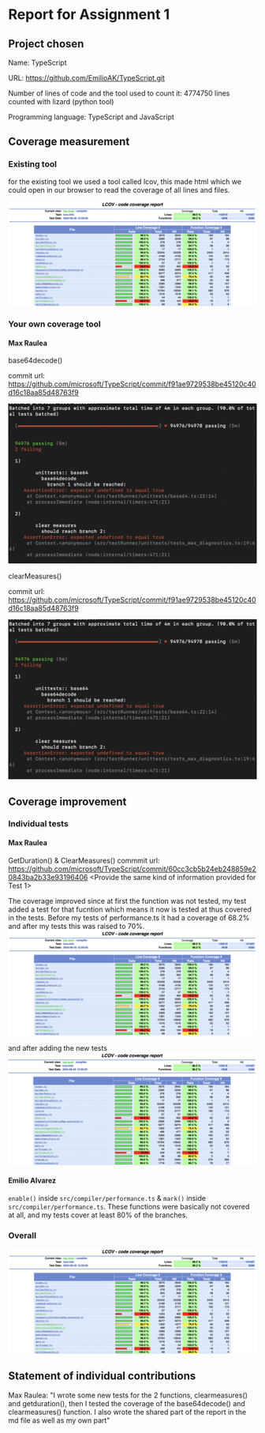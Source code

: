 # Report for Assignment 1

## Project chosen

Name: TypeScript

URL: https://github.com/EmilioAK/TypeScript.git

Number of lines of code and the tool used to count it:  4774750 lines counted with lizard (python tool)

Programming language: TypeScript and JavaScript

## Coverage measurement

### Existing tool

<Inform the name of the existing tool that was executed and how it was executed>

for the existing tool we used a tool called lcov, this made html which we could open in our browser to read the coverage of all lines and files.

![image](max_coverage_before.png)

### Your own coverage tool

<The following is supposed to be repeated for each group member>

#### Max Raulea

base64decode()

commit url: https://github.com/microsoft/TypeScript/commit/f91ae9729538be45120c40d16c18aa85d48763f9

![image](coverage_info_max.png)

clearMeasures()

commit url: https://github.com/microsoft/TypeScript/commit/f91ae9729538be45120c40d16c18aa85d48763f9

![image](coverage_info_max.png)

## Coverage improvement

### Individual tests

<The following is supposed to be repeated for each group member>

#### Max Raulea

GetDuration()
&
ClearMeasures()
commmit url: https://github.com/microsoft/TypeScript/commit/60cc3cb5b24eb248859e20843ba2b33e93196406
<Provide the same kind of information provided for Test 1>

The coverage improved since at first the function was not tested, my test added a test for that fucntion which means it now is tested at thus covered in the tests. Before my tests of performance.ts it had a coverage of 68.2% and after my tests this was raised to 70%.
![image](max_coverage_before.png)

and after adding the new tests
![image](max_coverage_after.png)

#### Emilio Alvarez

`enable()` inside `src/compiler/performance.ts` & `mark()` inside `src/compiler/performance.ts`. These functions were basically not covered at all, and my tests cover at least 80% of the branches.

### Overall

![image](max_coverage_before.png)

<Provide a screenshot of the new coverage results by running the existing tool using all test modifications made by the group>

## Statement of individual contributions

Max Raulea: "I wrote some new tests for the 2 functions, clearmeasures() and getduration(), then I tested the coverage of the base64decode() and clearmeasures() function. I also wrote the shared part of the report in the md file as well as my own part"
